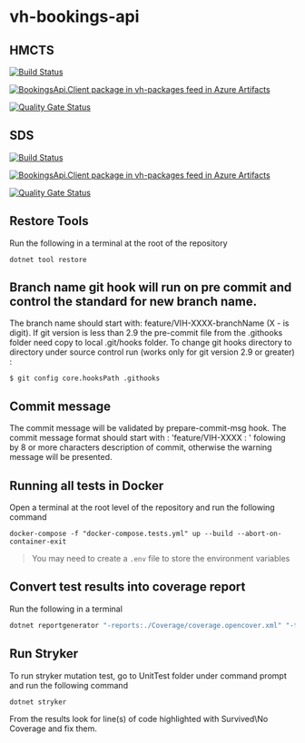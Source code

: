 # vh-bookings-api

## HMCTS

[![Build Status](https://hmctsreform.visualstudio.com/VirtualHearings/_apis/build/status/Apps-CI/hmcts.vh-bookings-api?repoName=hmcts%2Fvh-bookings-api&branchName=master)](https://hmctsreform.visualstudio.com/VirtualHearings/_build/latest?definitionId=96&repoName=hmcts%2Fvh-bookings-api&branchName=master)

[![BookingsApi.Client package in vh-packages feed in Azure Artifacts](https://hmctsreform.feeds.visualstudio.com/3f69a23d-fbc7-4541-afc7-4cccefcad773/_apis/public/Packaging/Feeds/vh-packages/Packages/fce37bec-b7b1-4472-b67f-efcd7bace29b/Badge)](https://hmctsreform.visualstudio.com/VirtualHearings/_artifacts/feed/vh-packages/NuGet/BookingsApi.Client?preferRelease=true)

[![Quality Gate Status](https://sonarcloud.io/api/project_badges/measure?project=vh-bookings-api&metric=alert_status)](https://sonarcloud.io/dashboard?id=vh-bookings-api)

## SDS

[![Build Status](https://dev.azure.com/hmcts/Video%20Hearings/_apis/build/status/vh-bookings-api/hmcts.vh-bookings-api.sds.master-release?repoName=hmcts%2Fvh-bookings-api&branchName=master)](https://dev.azure.com/hmcts/Video%20Hearings/_build/latest?definitionId=664&repoName=hmcts%2Fvh-bookings-api&branchName=master)

[![BookingsApi.Client package in vh-packages feed in Azure Artifacts](https://feeds.dev.azure.com/hmcts/cf3711aa-2aed-4f62-81a8-2afaee0ce26d/_apis/public/Packaging/Feeds/vh-packages/Packages/900b1d86-dad9-4013-b8ff-cc19a79e7605/Badge)](https://dev.azure.com/hmcts/Video%20Hearings/_artifacts/feed/vh-packages/NuGet/BookingsApi.Client?preferRelease=true)

[![Quality Gate Status](https://sonarcloud.io/api/project_badges/measure?project=vh-bookings-api&metric=alert_status)](https://sonarcloud.io/dashboard?id=vh-bookings-api)

## Restore Tools

Run the following in a terminal at the root of the repository

``` shell
dotnet tool restore
```

## Branch name git hook will run on pre commit and control the standard for new branch name.

The branch name should start with: feature/VIH-XXXX-branchName  (X - is digit).
If git version is less than 2.9 the pre-commit file from the .githooks folder need copy to local .git/hooks folder.
To change git hooks directory to directory under source control run (works only for git version 2.9 or greater) :

`$ git config core.hooksPath .githooks`

## Commit message 

The commit message will be validated by prepare-commit-msg hook.
The commit message format should start with : 'feature/VIH-XXXX : ' folowing by 8 or more characters description of commit, otherwise the warning message will be presented.

## Running all tests in Docker

Open a terminal at the root level of the repository and run the following command

```console
docker-compose -f "docker-compose.tests.yml" up --build --abort-on-container-exit
```

> You may need to create a `.env` file to store the environment variables


## Convert test results into coverage report

Run the following in a terminal
``` bash
dotnet reportgenerator "-reports:./Coverage/coverage.opencover.xml" "-targetDir:./Artifacts/Coverage/Report" -reporttypes:Html -sourcedirs:./BookingsApi
```

## Run Stryker

To run stryker mutation test, go to UnitTest folder under command prompt and run the following command

```bash
dotnet stryker
```

From the results look for line(s) of code highlighted with Survived\No Coverage and fix them.
